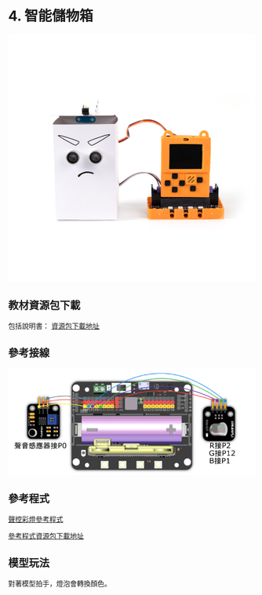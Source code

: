 # 4. 智能儲物箱

![](../../images/coin1.jpg)

## 教材資源包下載

包括說明書： [資源包下載地址](https://bit.ly/AIHealthCareSetBuildingGuide)

## 參考接線

![](../../images/light_wire.png)

## 參考程式

[聲控彩燈參考程式](https://makecode.microbit.org/_3i3Dwm7Fm7w1)

[參考程式資源包下載地址](https://bit.ly/AIHealthCareSetHex)

## 模型玩法

對著模型拍手，燈泡會轉換顏色。